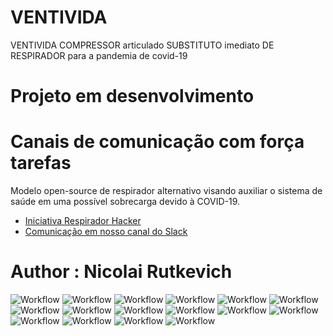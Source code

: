 # VENTIVIDA
VENTIVIDA COMPRESSOR articulado SUBSTITUTO imediato DE RESPIRADOR para a pandemia de covid-19

# Projeto em desenvolvimento


# Canais de comunicação com força tarefas 
Modelo open-source de respirador alternativo visando auxiliar o sistema de saúde em uma possível sobrecarga devido à COVID-19.

* [Iniciativa Respirador Hacker](https://respiradorhacker.github.io/)
* [Comunicação em nosso canal do Slack](https://join.slack.com/t/respiradorhacker/shared_invite/zt-cz8b6iv8-nPnewxJh1r5T3ZdAZIX_PQ)

# Author  : Nicolai Rutkevich

![Workflow](/figures/101.PNG)
![Workflow](/figures/102.PNG)
![Workflow](/figures/103.PNG)
![Workflow](/figures/104.PNG)
![Workflow](/figures/105.PNG)
![Workflow](/figures/106.PNG)
![Workflow](/figures/107.PNG)
![Workflow](/figures/108.PNG)
![Workflow](/figures/109.PNG)
![Workflow](/figures/110.PNG)
![Workflow](/figures/111.PNG)
![Workflow](/figures/112.PNG)
![Workflow](/figures/113.PNG)
![Workflow](/figures/114.PNG)
![Workflow](/figures/115.PNG)
![Workflow](/figures/18.PNG)
